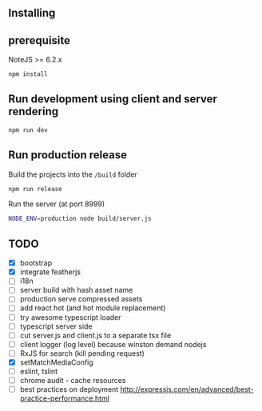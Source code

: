 ## Installing

## prerequisite

NoteJS >= 6.2.x

```bash
npm install
```

## Run development using client and server rendering

```bash
npm run dev
```

## Run production release

Build the projects into the `/build` folder 

```bash
npm run release
```

Run the server (at port 8999)

```bash
NODE_ENV=production node build/server.js
```

 ## TODO
 - [x] bootstrap
 - [x] integrate featherjs
 - [ ] i18n
 - [ ] server build with hash asset name
 - [ ] production serve compressed assets
 - [ ] add react hot (and hot module replacement)
 - [ ] try awesome typescript loader
 - [ ] typescript server side
 - [ ] cut server.js and client.js to a separate tsx file
 - [ ] client logger (log level) because winston demand nodejs
 - [ ] RxJS for search (kill pending request)
 - [x] setMatchMediaConfig
 - [ ] eslint, tslint
 - [ ] chrome audit - cache resources
 - [ ] best practices on deployment <http://expressjs.com/en/advanced/best-practice-performance.html>